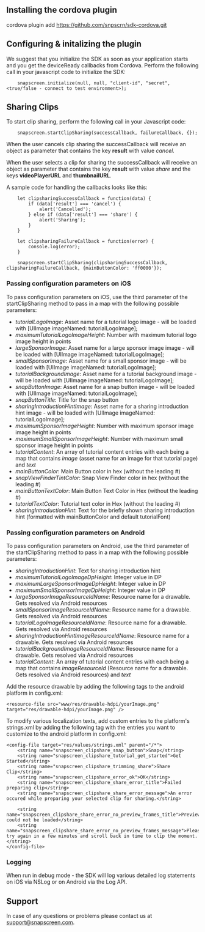 ## Installing the cordova plugin

cordova plugin add https://github.com/snpscrn/sdk-cordova.git

## Configuring & initalizing the plugin

We suggest that you initialize the SDK as soon as your application starts and you get the deviceReady callbacks from Cordova. Perform the following call in your javascript code to initialize the SDK:

```
	snapscreen.initialize(null, null, "client-id", "secret", <true/false - connect to test environment>);
```

## Sharing Clips

To start clip sharing, perform the following call in your Javascript code:

```
	snapscreen.startClipSharing(successCallback, failureCallback, {});
```

When the user cancels clip sharing the successCallback will receive an object as parameter that contains the key **result** with value *cancel*.

When the user selects a clip for sharing the successCallback will receive an object as parameter that contains the key **result** with value *share* and the keys **videoPlayerURL** and **thumbnailURL**.

A sample code for handling the callbacks looks like this:

```
	let clipsharingSuccessCallback = function(data) {
		if (data['result'] === 'cancel') {
			alert('Cancelled');
		} else if (data['result'] === 'share') {
			alert('Sharing');
		}
	}

	let clipsharingFailureCallback = function(error) {
		console.log(error);
	}
	
	snapscreen.startClipSharing(clipsharingSuccessCallback, clipsharingFailureCallback, {mainButtonColor: 'ff0000'});
```

### Passing configuration parameters on iOS

To pass configuration parameters on iOS, use the third parameter of the startClipSharing method to pass in a map with the following possible parameters:

* *tutorialLogoImage*: Asset name for a tutorial logo image - will be loaded with [UIImage imageNamed: tutorialLogoImage];
* *maximumTutorialLogoImageHeight*: Number with maximum tutorial logo image height in points
* *largeSponsorImage*: Asset name for a large sponsor image image - will be loaded with [UIImage imageNamed: tutorialLogoImage];
* *smallSponsorImage*: Asset name for a small sponsor image - will be loaded with [UIImage imageNamed: tutorialLogoImage];
* *tutorialBackgroundImage*: Asset name for a tutorial background image - will be loaded with [UIImage imageNamed: tutorialLogoImage];
* *snapButtonImage*: Asset name for a snap button image - will be loaded with [UIImage imageNamed: tutorialLogoImage];
* *snapButtonTitle*: Title for the snap button
* *sharingIntroductionHintImage*: Asset name for a sharing introduction hint image - will be loaded with [UIImage imageNamed: tutorialLogoImage];
* *maximumSponsorImageHeight*: Number with maximum sponsor image image height in points
* *maximumSmallSponsorImageHeight*: Number with maximum small sponsor image height in points
* *tutorialContent*: An array of tutorial content entries with each being a map that contains *image* (asset name for an image for that tutorial page) and *text*
* *mainButtonColor*: Main Button color in hex (without the leading #)
* *snapViewFinderTintColor*: Snap View Finder color in hex (without the leading #)
* *mainButtonTextColor*: Main Button Text Color in Hex (without the leading #)
* *tutorialTextColor*: Tutorial text color in Hex (without the leading #)
* *sharingIntroductionHint*: Text for the briefly shown sharing introduction hint (formatted with mainButtonColor and default tutorialFont)

### Passing configuration parameters on Android

To pass configuration parameters on Android, use the third parameter of the startClipSharing method to pass in a map with the following possible parameters:

* *sharingIntroductionHint*: Text for sharing introduction hint
* *maximumTutorialLogoImageDpHeight*: Integer value in DP
* *maximumLargeSponsorImageDpHeight*: Integer value in DP
* *maximumSmallSponsorImageDpHeight*: Integer value in DP
* *largeSponsorImageResourceIdName*: Resource name for a drawable. Gets resolved via Android resources
* *smallSponsorImageResourceIdName*: Resource name for a drawable. Gets resolved via Android resources
* *tutorialLogoImageResourceIdName*: Resource name for a drawable. Gets resolved via Android resources
* *sharingIntroductionHintImageResourceIdName*: Resource name for a drawable. Gets resolved via Android resources
* *tutorialBackgroundImageResourceIdName*: Resource name for a drawable. Gets resolved via Android resources
* *tutorialContent*: An array of tutorial content entries with each being a map that contains *imageResourceId* (Resource name for a drawable. Gets resolved via Android resources) and *text*

Add the resource drawable by adding the following tags to the android platform in config.xml:

```<resource-file src="www/res/drawable-hdpi/yourImage.png" target="res/drawable-hdpi/yourImage.png" />```

To modify various localization texts, add custom entries to the platform's strings.xml by adding the following tag with the entries you want to customize to the android platform in config.xml:

```
<config-file target="res/values/strings.xml" parent="/*">
	<string name="snapscreen_clipshare_snap_button">Snap</string>
	<string name="snapscreen_clipshare_tutorial_get_started">Get Started</string>
	<string name="snapscreen_clipshare_trimming_share">Share Clip</string>
	<string name="snapscreen_clipshare_error_ok">OK</string>
	<string name="snapscreen_clipshare_share_error_title">Failed preparing clip</string>
	<string name="snapscreen_clipshare_share_error_message">An error occured while preparing your selected clip for sharing.</string>

	<string name="snapscreen_clipshare_share_error_no_preview_frames_title">Preview could not be loaded</string>
	<string name="snapscreen_clipshare_share_error_no_preview_frames_message">Please try again in a few minutes and scroll back in time to clip the moment.</string>
</config-file>
```

### Logging

When run in debug mode - the SDK will log various detailed log statements on iOS via NSLog or on Android via the Log API.

## Support

In case of any questions or problems please contact us at [support@snapscreen.com](mailto:support@snapscreen.com).
